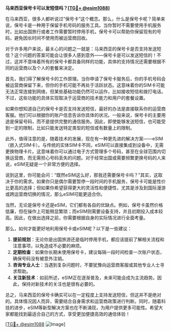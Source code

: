 **马来西亚保号卡可以发短信吗？[[TG💪+ @esim1088](https://t.me/s/esim1088)]**

在马来西亚，很多人都听说过“保号卡”这个概念。那么，什么是保号卡呢？简单来说，保号卡是一种用于保留手机号码的服务工具。当你暂时不需要使用手机服务时，比如出国旅行或者工作需要暂时停用手机，保号卡可以帮助你保留现有的号码，避免因长时间不使用而被运营商回收。

对于许多用户来说，最关心的问题之一就是：马来西亚的保号卡是否支持发送短信？这个问题的答案可能会让很多人感到意外——保号卡是可以发送短信的！不过，这并不意味着所有的保号卡都具备同样的功能，具体的支持情况还需要根据不同的运营商以及个人的套餐来决定。

首先，我们得了解保号卡的工作原理。当你申请了保号卡服务后，你的手机号码会被运营商保留下来，但你的手机可能不再处于活跃状态。这意味着你的SIM卡可能无法正常连接到网络，但某些基础功能仍然可以运作，比如接收短信和拨打电话。不过，这些功能的具体实现取决于运营商的技术能力和用户的套餐设置。

如果你想知道自己的保号卡是否支持发送短信，最好的办法是直接联系你的运营商客服。他们可以根据你的账户信息告诉你具体的状况。一般来说，保号卡的主要用途是保留号码，而不是提供完整的通信服务。因此，即使能够发送短信，也可能受到一定的限制，比如只能发送特定类型的短信或有数量上的限制。

此外，值得注意的是，随着技术的发展，现在有一种更先进的解决方案——eSIM（嵌入式SIM卡）。与传统的实体SIM卡不同，eSIM可以直接集成到设备中，无需更换物理卡片。这意味着你可以通过电子方式管理多个号码，甚至在全球范围内切换运营商，而无需担心号码丢失的问题。对于经常出国或需要频繁更换号码的人来说，eSIM无疑是一个非常方便的选择。

说到这里，你可能会问：“既然eSIM这么好，那我还需要保号卡吗？”其实，这取决于你的需求。如果你只是偶尔需要暂停一段时间的手机服务，保号卡可能是性价比更高的选择；但如果你希望获得更大的灵活性和便捷性，尤其是涉及到国际漫游或跨运营商切换的情况，那么eSIM可能更适合你。

当然，无论是保号卡还是eSIM，它们都有各自的优缺点。例如，保号卡虽然价格低廉，但在操作上可能稍显繁琐；而eSIM则需要设备支持，并且初期投入成本较高。因此，在做出选择之前，你需要根据自身的实际情况进行全面考量。

那么，如何才能更好地利用保号卡或eSIM呢？以下是一些建议：

1. **提前规划**：无论你是出国旅游还是临时停用手机，都应该提前了解相关流程和注意事项，以免造成不必要的麻烦。
2. **定期检查**：如果你长期未使用保号卡，建议每隔一段时间检查一次账户状态，确保号码没有被意外注销。
3. **咨询专业人士**：当遇到复杂问题时，不要犹豫向运营商客服或其他专业人士寻求帮助。
4. **关注新技术**：如前所述，eSIM正在逐渐普及，未来可能会成为主流趋势。因此，保持对新技术的关注也是很有必要的。

总之，马来西亚的保号卡确实可以在一定程度上支持发送短信，但这并不是绝对的。具体情况因人而异，需要结合自身需求和运营商政策进行判断。同时，随着科技的进步，eSIM等新型解决方案也在不断涌现，为用户提供更多可能性。希望大家都能找到最适合自己的方式，享受更加便捷高效的通信体验！

[[TG💪+ @esim1088](https://t.me/s/esim1088) ![Image](https://i.postimg.cc/4NQfJmqS/Snipaste-2025-05-13-00-14-12.png)]